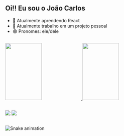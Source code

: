 ## Oi!! Eu sou o João Carlos

- 🌱 Atualmente aprendendo React
- 🔭 Atualmente trabalho em um projeto pessoal
- 😄 Pronomes: ele/dele
 
 ##

<div>
<a href="https://github.com/nineonex">
<img height="180em" width="48%" src="https://github-readme-stats.vercel.app/api?username=nineonex&theme=dark&show_icons=true">
<img height="180em" width="48%" src="https://github-readme-stats.vercel.app/api/top-langs/?username=nineonex&layout=compact&theme=dark"></a>
</div>

##
<div display="inline_block">
<a href="https://www.linkedin.com/in/jo%C3%A3o-carlos-sousa-alves/" alt="Likedin"><img src="https://img.shields.io/badge/LinkedIn-0077B5?style=for-the-badge&logo=linkedin&logoColor=white"/><a/>
<a href="https://www.codewars.com/users/nineonex" alt="CodeWars"><img src="https://img.shields.io/badge/Codewars-B1361E?style=for-the-badge&logo=Codewars&logoColor=white"/><a/>
</div>

##
![Snake animation](https://github.com/nineonex/nineonex/blob/output/github-contribution-grid-snake.svg)
